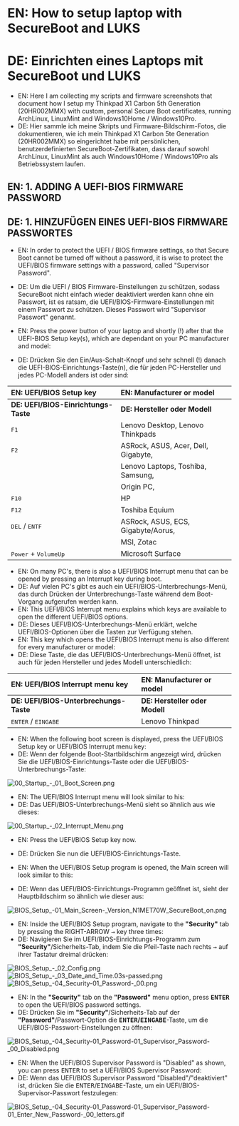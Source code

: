 # EN: How to setup laptop with SecureBoot and LUKS
# DE: Einrichten eines Laptops mit SecureBoot und LUKS 

* EN: Here I am collecting my scripts and firmware screenshots that document how I setup my Thinkpad X1 Carbon 5th Generation (20HR002MMX) with custom, personal Secure Boot certificates, running ArchLinux, LinuxMint and Windows10Home / Windows10Pro. 
* DE: Hier sammle ich meine Skripts und Firmware-Bildschirm-Fotos, die dokumentieren, wie ich mein Thinkpad X1 Carbon 5te Generation (20HR002MMX) so eingerichtet habe mit persönlichen, benutzerdefinierten SecureBoot-Zertifikaten, dass darauf sowohl ArchLinux, LinuxMint als auch Windows10Home / Windows10Pro als Betriebssystem laufen. 

## EN: 1. ADDING A UEFI-BIOS FIRMWARE PASSWORD
## DE: 1. HINZUFÜGEN EINES UEFI-BIOS FIRMWARE PASSWORTES

* EN: In order to protect the UEFI / BIOS firmware settings, so that Secure Boot cannot be turned off without a password, it is wise to protect the UEFI/BIOS firmware settings with a password, called "Supervisor Password". 
* DE: Um die UEFI / BIOS Firmware-Einstellungen zu schützen, sodass SecureBoot nicht einfach wieder deaktiviert werden kann ohne ein Passwort, ist es ratsam, die UEFI/BIOS-Firmware-Einstellungen mit einem Passwort zu schützen. Dieses Passwort wird "Supervisor Passwort" genannt. 

* EN: Press the power button of your laptop and shortly (!) after that the UEFI-BIOS Setup key(s), which are dependant on your PC manufacturer and model: 
* DE: Drücken Sie den Ein/Aus-Schalt-Knopf und sehr schnell (!) danach die UEFI-BIOS-Einrichtungs-Taste(n), die für jeden PC-Hersteller und jedes PC-Modell anders ist oder sind: 

| EN: UEFI/BIOS Setup key                | EN: Manufacturer or model          |
|:-------------------------------------- |:---------------------------------- |
| **DE: UEFI/BIOS-Einrichtungs-Taste**   | **DE: Hersteller oder Modell**     |
| <kbd>F1</kbd>                          | Lenovo Desktop, Lenovo Thinkpads   |
| <kbd>F2</kbd>                          | ASRock, ASUS, Acer, Dell, Gigabyte,|
|                                        | Lenovo Laptops, Toshiba, Samsung,  |
|                                        | Origin PC,                         |
| <kbd>F10</kbd>                         | HP                                 |
| <kbd>F12</kbd>                         | Toshiba Equium                     | 
| <kbd>DEL</kbd> / <kbd>ENTF</kbd>       | ASRock, ASUS, ECS, Gigabyte/Aorus, |
|                                        | MSI, Zotac                         |
| <kbd>Power</kbd> + <kbd>VolumeUp</kbd> | Microsoft Surface                  | 

* EN: On many PC's, there is also a UEFI/BIOS Interrupt menu that can be opened by pressing an Interrupt key during boot.  
* DE: Auf vielen PC's gibt es auch ein UEFI/BIOS-Unterbrechungs-Menü, das durch Drücken der Unterbrechungs-Taste während dem Boot-Vorgang aufgerufen werden kann. 
* EN: This UEFI/BIOS Interrupt menu explains which keys are available to open the different UEFI/BIOS options. 
* DE: Dieses UEFI/BIOS-Unterbrechungs-Menü erklärt, welche UEFI/BIOS-Optionen über die Tasten zur Verfügung stehen. 
* EN: This key which opens the UEFI/BIOS Interrupt menu is also different for every manufacturer or model: 
* DE: Diese Taste, die das UEFI/BIOS-Unterbrechungs-Menü öffnet, ist auch für jeden Hersteller und jedes Modell unterschiedlich: 

| EN: UEFI/BIOS Interrupt menu key       | EN: Manufacturer or model          |
|:-------------------------------------- |:---------------------------------- |
| **DE: UEFI/BIOS-Unterbrechungs-Taste** | **DE: Hersteller oder Modell**     |
| <kbd>ENTER</kbd> / <kbd>EINGABE</kbd>  | Lenovo Thinkpad                    | 

* EN: When the following boot screen is displayed, press the UEFI/BIOS Setup key or UEFI/BIOS Interrupt menu key:  
* DE: Wenn der folgende Boot-Startbildschirm angezeigt wird, drücken Sie die UEFI/BIOS-Einrichtungs-Taste oder die UEFI/BIOS-Unterbrechungs-Taste: 

![00_Startup_-_01_Boot_Screen.png](00_ADD_SUPERVISOR_PASSWORD_ON_NEW_PC/00_Startup_-_01_Boot_Screen.png) 

* EN: The UEFI/BIOS Interrupt menu will look similar to his: 
* DE: Das UEFI/BIOS-Unterbrechungs-Menü sieht so ähnlich aus wie dieses: 

![00_Startup_-_02_Interrupt_Menu.png](00_ADD_SUPERVISOR_PASSWORD_ON_NEW_PC/00_Startup_-_02_Interrupt_Menu.png) 

* EN: Press the UEFI/BIOS Setup key now. 
* DE: Drücken Sie nun die UEFI/BIOS-Einrichtungs-Taste. 

* EN: When the UEFI/BIOS Setup program is opened, the Main screen will look similar to this: 
* DE: Wenn das UEFI/BIOS-Einrichtungs-Programm geöffnet ist, sieht der Hauptbildschirm so ähnlich wie dieser aus: 

![BIOS_Setup_-_01_Main_Screen_-_Version_N1MET70W_SecureBoot_on.png](00_ADD_SUPERVISOR_PASSWORD_ON_NEW_PC/BIOS_Setup_-_01_Main_Screen_-_Version_N1MET70W_SecureBoot_on.png)  

* EN: Inside the UEFI/BIOS Setup program, navigate to the **"Security"** tab by pressing the RIGHT-ARROW <kbd>→</kbd> key three times: 
* DE: Navigieren Sie im UEFI/BIOS-Einrichtungs-Programm zum **"Security"**/Sicherheits-Tab, indem Sie die Pfeil-Taste nach rechts <kbd>→</kbd> auf ihrer Tastatur dreimal drücken: 

![BIOS_Setup_-_02_Config.png](00_ADD_SUPERVISOR_PASSWORD_ON_NEW_PC/BIOS_Setup_-_02_Config.png) 
![BIOS_Setup_-_03_Date_and_Time.03s-passed.png](00_ADD_SUPERVISOR_PASSWORD_ON_NEW_PC/BIOS_Setup_-_03_Date_and_Time.03s-passed.png) 
![BIOS_Setup_-_04_Security_-_01_Password_-_00.png](00_ADD_SUPERVISOR_PASSWORD_ON_NEW_PC/BIOS_Setup_-_04_Security_-_01_Password_-_00.png) 

* EN: In the **"Security"** tab on the **"Password"** menu option, press **<kbd>ENTER</kbd>** to open the UEFI/BIOS password settings. 
* DE: Drücken Sie im **"Security"**/Sicherheits-Tab auf der **"Password"**/Passwort-Option die **<kbd>ENTER</kbd>/<kbd>EINGABE</kbd>**-Taste, um die UEFI/BIOS-Passwort-Einstellungen zu öffnen: 

![BIOS_Setup_-_04_Security_-_01_Password_-_01_Supervisor_Password_-_00_Disabled.png](00_ADD_SUPERVISOR_PASSWORD_ON_NEW_PC/BIOS_Setup_-_04_Security_-_01_Password_-_01_Supervisor_Password_-_00_Disabled.png) 

* EN: When the UEFI/BIOS Supervisor Password is "Disabled" as shown, you can press <kbd>ENTER</kbd> to set a UEFI/BIOS Supervisor Password: 
* DE: Wenn das UEFI/BIOS Supervisor Password "Disabled"/"deaktiviert" ist, drücken Sie die <kbd>ENTER</kbd>/<kbd>EINGABE</kbd>-Taste, um ein UEFI/BIOS-Supervisor-Passwort festzulegen: 

![BIOS_Setup_-_04_Security_-_01_Password_-_01_Supervisor_Password_-_01_Enter_New_Password_-_00_letters.gif](00_ADD_SUPERVISOR_PASSWORD_ON_NEW_PC/BIOS_Setup_-_04_Security_-_01_Password_-_01_Supervisor_Password_-_01_Enter_New_Password_-_00_letters.gif)
